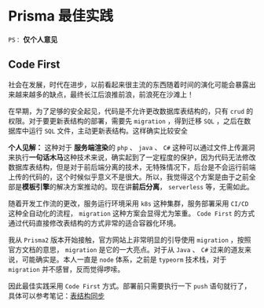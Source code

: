 # Prisma 最佳实践

`PS：` **仅个人意见**

## Code First

社会在发展，时代在进步，以前看起来很主流的东西随着时间的演化可能会暴露出来越来越多的缺点，最终长江后浪推前浪，前浪死在沙滩上！

在早期，为了足够的安全起见，代码是不允许更改数据库表结构的，只有 `crud` 的权限。对于要更新表结构的部署，需要先 `migration` ，得到迁移 `SQL` ，之后在数据库中运行 `SQL` 文件，主动更新表结构。这样确实比较安全

**个人见解：** 这种对于 **服务端渲染**的 `php` 、 `java` 、 `C#` 这种可以通过文件上传漏洞来执行**一句话木马**这种技术来说，确实起到了一定程度的保护，因为代码无法修改数据库表结构，但是对于前后端分离的技术，无特殊情况下，后台是不会运行前端上传的代码的，这个时候似乎意义不是很大。所以，我觉得这个方案是由于之前全部是**模板引擎**的解决方案推动的。现在讲**前后分离**， `serverless` 等，无需如此。

随着开发工作流的更改，服务运行环境采用 `k8s` 这种集群，服务部署采用 `CI/CD` 这种全自动化的流程， `migration` 这种方案会显得尤为笨重。 `Code First` 的方式通过代码直接修改表结构的方式非常的适合容器化环境。

我从 `Prisma2` 版本开始接触，官方网站上非常明显的引导使用 `migration` ，按照官方文档的意思， `migration` 是它的一大亮点。对于从 `Java` 、 `C#` 过来的道友来说，可能确实是。本人一直是 `node` 体系，之前是 `typeorm` 技术栈，对于 `migration` 并不感冒，反而觉得啰嗦。

因此最佳实践采用 `Code First` 方式。部署前只需要执行一下 `push` 语句就行了，具体可以参考笔记：[表结构同步](表结构同步/README.md)
